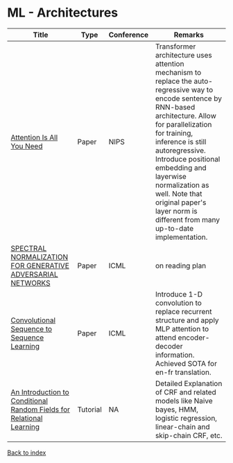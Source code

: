 # ML - Architectures
|Title|Type|Conference|Remarks
|--|--|--|--|
|[Attention Is All You Need](https://arxiv.org/abs/1706.03762)|Paper|NIPS|Transformer architecture uses attention mechanism to replace the auto-regressive way to encode sentence by RNN-based architecture. Allow for parallelization for training, inference is still autoregressive. Introduce positional embedding and layerwise normalization as well. Note that original paper's layer norm is different from many up-to-date implementation. |
|[SPECTRAL NORMALIZATION FOR GENERATIVE ADVERSARIAL NETWORKS](https://arxiv.org/pdf/1802.05957.pdf)|Paper|ICML|on reading plan|
|[Convolutional Sequence to Sequence Learning](https://arxiv.org/pdf/1705.03122.pdf)|Paper|ICML|Introduce 1-D convolution to replace recurrent structure and apply MLP  attention to attend encoder-decoder information. Achieved SOTA for en-fr translation.|
|[An Introduction to Conditional Random Fields for Relational Learning](https://people.cs.umass.edu/~mccallum/papers/crf-tutorial.pdf)|Tutorial|NA|Detailed Explanation of CRF and related models like Naive bayes, HMM, logistic regression, linear-chain and skip-chain CRF, etc.|

[Back to index](../README.md)